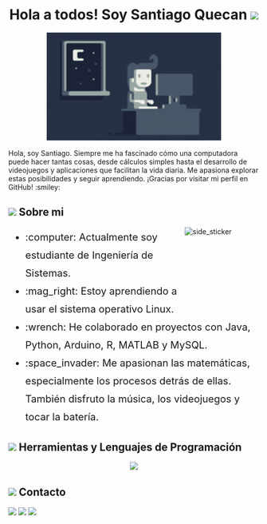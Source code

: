 <h1 align= 'center'> Hola a todos! Soy Santiago Quecan <img src = "https://raw.githubusercontent.com/MartinHeinz/MartinHeinz/master/wave.gif" width = 30px> </h1>

<p align="center">
    <img width="350px" src="https://raw.githubusercontent.com/AVS1508/AVS1508/master/assets/Night-Coding.gif">
</p>

<div size='20px'> Hola, soy Santiago. Siempre me ha fascinado cómo una computadora puede hacer tantas cosas, desde cálculos simples hasta el desarrollo de videojuegos y aplicaciones que facilitan la vida diaria. Me apasiona explorar estas posibilidades y seguir aprendiendo. ¡Gracias por visitar mi perfil en GitHub! :smiley: 
</div>

## <picture><img src = "https://github.com/7oSkaaa/7oSkaaa/blob/main/Images/about_me.gif?raw=true" width = 50px></picture> Sobre mi
<img align="right" width=150px height=150px alt="side_sticker" src="https://media.giphy.com/media/TEnXkcsHrP4YedChhA/giphy.gif" />

<div style="font-size: 20px; line-height: 1.8;">
 <ul>
  <li>:computer: Actualmente soy estudiante de Ingeniería de Sistemas.</li>
  <li>:mag_right: Estoy aprendiendo a usar el sistema operativo Linux.</li>
  <li>:wrench: He colaborado en proyectos con Java, Python, Arduino, R, MATLAB y MySQL.</li>
  <li>:space_invader: Me apasionan las matemáticas, especialmente los procesos detrás de ellas. También disfruto la música, los videojuegos y tocar la batería.</li>
 </ul>
 </div>

## <picture><img src ="https://media2.giphy.com/media/QssGEmpkyEOhBCb7e1/giphy.gif?cid=ecf05e47a0n3gi1bfqntqmob8g9aid1oyj2wr3ds3mg700bl&rid=giphy.gif" width = 32px></picture> Herramientas y Lenguajes de Programación
<p align="center">
  <a href="https://skillicons.dev">
    <img src="https://skillicons.dev/icons?i=py,java,kotlin,matlab,mysql,r,arduino,html,css" />
  </a>
</p>

## <picture><img src='https://raw.githubusercontent.com/ShahriarShafin/ShahriarShafin/main/Assets/handshake.gif' width="100px"></picture> Contacto
<a target="_blank" href="www.linkedin.com/in/santiago-steven-quecan-moreno-02bb58324"><img src="https://img.shields.io/badge/-LinkedIn-0077B5?style=for-the-badge&logo=Linkedin&logoColor=white"></img></a>
<a target="_blank" href="mailto:santiq1427@gmail.com"><img src="https://img.shields.io/badge/-Gmail-D14836?style=for-the-badge&logo=Gmail&logoColor=white"></img></a>
<a target="_blank" href="https://www.instagram.com/santiq145/"><img src="https://img.shields.io/badge/Instagram-E4405F?style=for-the-badge&logo=instagram&logoColor=white"></img></a>
  

